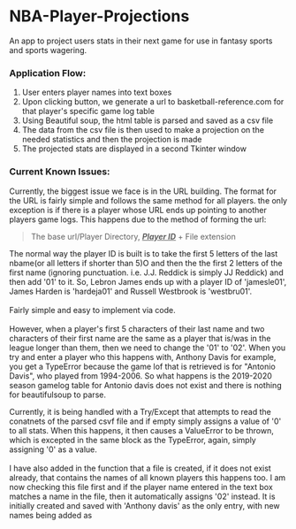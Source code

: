 # NBA-Player-Projections
An app to project users stats in their next game for use in fantasy sports and sports wagering.

<h3>Application Flow:</h3>
<p>
  <ol>
    <li>User enters player names into text boxes</li>
    <li>Upon clicking button, we generate a url to basketball-reference.com for that player's specific  game log table</li> 
    <li>Using Beautiful soup, the html table is parsed and saved as a csv file</li>
    <li>The data from the csv file is then used to make a projection on the needed statistics and then the projection is made</li>
    <li>The projected stats are displayed in a second Tkinter window</li>
  </ol>
</p>
<h3>Current Known Issues:</h3>
<p>
  Currently, the biggest issue we face is in the URL building. The format for the URL is fairly simple and follows the same method for all players. the only exception is if there is a player whose URL ends up pointing to another players game logs. This happens due to the method of forming the url:</p>
  
  <blockquote>The base url/Player Directory, <u><strong><em>Player ID</em></strong></u> + File extension</blockquote>
  
 <p> The normal way the player ID is built is to take the first 5 letters of the last nbame(or all letters if shorter than 5)O and then the the first 2 letters of the first name (ignoring punctuation. i.e. J.J. Reddick is simply JJ Reddick) and then add '01' to it. So, Lebron James ends up with a player ID of 'jamesle01', James Harden is 'hardeja01' and Russell Westbrook is 'westbru01'. 
<br /><br />
Fairly simple and easy to implement via code.
<br /><br />
However, when a player's first 5 characters of their last name and two characters of their first name are the same as a player that is/was in the league longer than them, then we need to change the '01' to '02'. When you try and enter a player who this happens with, Anthony Davis for example, you get a TypeError because the game lof that is retrieved is for "Antonio Davis", who played from 1994-2006. So what happens is the 2019-2020 season gamelog table for Antonio davis does not exist and there is nothing for beautifulsoup to parse. </p>
<p>
Currently, it is being handled with a Try/Except that attempts to read the conatnets of the parsed csvf file and if empty simply assigns a value of '0' to all stats. When this happens, it then causes a ValueError to be thrown, which is excepted in the same block as the TypeError, again, simply assigning '0' as a value.
  <br /><br />
I have also added in the function that a file is created, if it does not exist already, that contains the names of all known players this happens too. I am now checking this file first and if the player name entered in the text box matches a name in the file, then it automatically assigns '02' instead. It is initially created and saved with 'Anthony davis' as the only entry, with new names being added as
